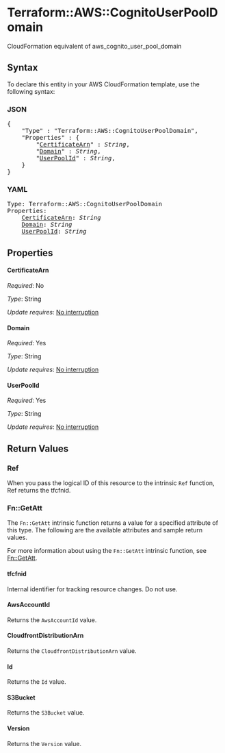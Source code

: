# Terraform::AWS::CognitoUserPoolDomain

CloudFormation equivalent of aws_cognito_user_pool_domain

## Syntax

To declare this entity in your AWS CloudFormation template, use the following syntax:

### JSON

<pre>
{
    "Type" : "Terraform::AWS::CognitoUserPoolDomain",
    "Properties" : {
        "<a href="#certificatearn" title="CertificateArn">CertificateArn</a>" : <i>String</i>,
        "<a href="#domain" title="Domain">Domain</a>" : <i>String</i>,
        "<a href="#userpoolid" title="UserPoolId">UserPoolId</a>" : <i>String</i>,
    }
}
</pre>

### YAML

<pre>
Type: Terraform::AWS::CognitoUserPoolDomain
Properties:
    <a href="#certificatearn" title="CertificateArn">CertificateArn</a>: <i>String</i>
    <a href="#domain" title="Domain">Domain</a>: <i>String</i>
    <a href="#userpoolid" title="UserPoolId">UserPoolId</a>: <i>String</i>
</pre>

## Properties

#### CertificateArn

_Required_: No

_Type_: String

_Update requires_: [No interruption](https://docs.aws.amazon.com/AWSCloudFormation/latest/UserGuide/using-cfn-updating-stacks-update-behaviors.html#update-no-interrupt)

#### Domain

_Required_: Yes

_Type_: String

_Update requires_: [No interruption](https://docs.aws.amazon.com/AWSCloudFormation/latest/UserGuide/using-cfn-updating-stacks-update-behaviors.html#update-no-interrupt)

#### UserPoolId

_Required_: Yes

_Type_: String

_Update requires_: [No interruption](https://docs.aws.amazon.com/AWSCloudFormation/latest/UserGuide/using-cfn-updating-stacks-update-behaviors.html#update-no-interrupt)

## Return Values

### Ref

When you pass the logical ID of this resource to the intrinsic `Ref` function, Ref returns the tfcfnid.

### Fn::GetAtt

The `Fn::GetAtt` intrinsic function returns a value for a specified attribute of this type. The following are the available attributes and sample return values.

For more information about using the `Fn::GetAtt` intrinsic function, see [Fn::GetAtt](https://docs.aws.amazon.com/AWSCloudFormation/latest/UserGuide/intrinsic-function-reference-getatt.html).

#### tfcfnid

Internal identifier for tracking resource changes. Do not use.

#### AwsAccountId

Returns the <code>AwsAccountId</code> value.

#### CloudfrontDistributionArn

Returns the <code>CloudfrontDistributionArn</code> value.

#### Id

Returns the <code>Id</code> value.

#### S3Bucket

Returns the <code>S3Bucket</code> value.

#### Version

Returns the <code>Version</code> value.

